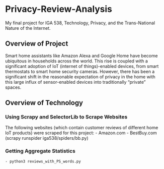 # Privacy-Review-Analysis
My final project for IGA 538, Technology, Privacy, and the Trans-National Nature of the Internet. 

## Overview of Project
Smart home assistants like Amazon Alexa and Google Home have become ubiquitous in households across the world. This rise is coupled with a significant adoption of IoT (internet of things)-enabled devices, from smart thermostats to smart home security cameras. However, there has been a significant shift in the reasonable expectation of privacy in the home with this large influx of sensor-enabled devices into traditionally “private” spaces. 

## Overview of Technology
### Using Scrapy and SelectorLib to Scrape Websites
The following websites (which contain customer reviews of different home IoT products) were scraped for this project:
	- Amazon.com
	- BestBuy.com (scrapy runspider iga538/spiders/bb.py)
### Getting Aggregate Statistics
	- python3 reviews_with_PS_words.py